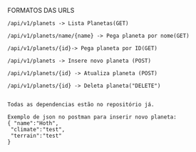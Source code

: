 FORMATOS DAS URLS

    /api/v1/planets -> Lista Planetas(GET)

	/api/v1/planets/name/{name} -> Pega planeta por nome(GET)

	/api/v1/planets/{id}-> Pega planeta por ID(GET)

	/api/v1/planets -> Insere novo planeta (POST)

	/api/v1/planets/{id} -> Atualiza planeta (POST)
    
	/api/v1/planets/{id} -> Deleta planeta("DELETE")


    Todas as dependencias estão no repositório já.

    Exemplo de json no postman para inserir novo planeta: 
    { "name":"Hoth",
     "climate":"test",
     "terrain":"test"  
    }
